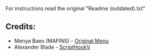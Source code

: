 For instructions read the original "Readme (outdated).txt"  

## Credits:
- Menya Baes (MAFINS) - [Original Menu](https://gtaforums.com/topic/791369-vrel-menu-base/)
- Alexander Blade - [ScriptHookV](http://www.dev-c.com/gtav/scripthookv/)